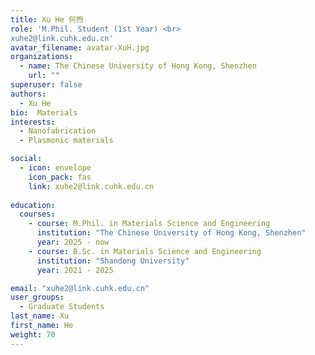 ```yaml
---
title: Xu He 何煦
role: 'M.Phil. Student (1st Year) <br>  
xuhe2@link.cuhk.edu.cn'
avatar_filename: avatar-XuH.jpg
organizations:
  - name: The Chinese University of Hong Kong, Shenzhen
    url: ""
superuser: false
authors:
  - Xu He
bio:  Materials
interests:
  - Nanofabrication
  - Plasmonic materials

social:
  - icon: envelope
    icon_pack: fas
    link: xuhe2@link.cuhk.edu.cn
   
education:
  courses:
    - course: M.Phil. in Materials Science and Engineering
      institution: "The Chinese University of Hong Kong, Shenzhen"
      year: 2025 - now
    - course: B.Sc. in Materials Science and Engineering
      institution: "Shandong University"
      year: 2021 - 2025

email: "xuhe2@link.cuhk.edu.cn"
user_groups:
  - Graduate Students
last_name: Xu
first_name: He
weight: 70
---
```


